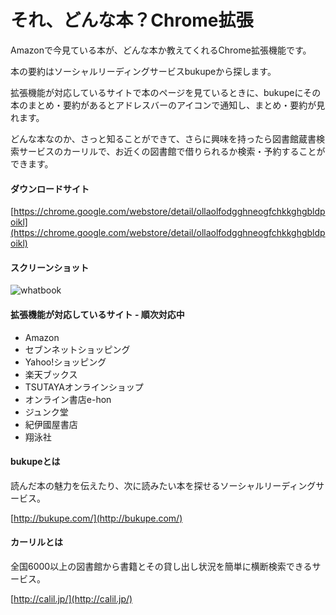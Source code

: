 それ、どんな本？Chrome拡張
=========================

Amazonで今見ている本が、どんな本か教えてくれるChrome拡張機能です。

本の要約はソーシャルリーディングサービスbukupeから探します。


拡張機能が対応しているサイトで本のページを見ているときに、bukupeにその本のまとめ・要約があるとアドレスバーのアイコンで通知し、まとめ・要約が見れます。


どんな本なのか、さっと知ることができて、さらに興味を持ったら図書館蔵書検索サービスのカーリルで、お近くの図書館で借りられるか検索・予約することができます。

#### ダウンロードサイト
[https://chrome.google.com/webstore/detail/ollaolfodgghneogfchkkghgbldpoikl](https://chrome.google.com/webstore/detail/ollaolfodgghneogfchkkghgbldpoikl)

#### スクリーンショット

![whatbook](https://raw.github.com/shoito/whatbook-chrome-extension/master/screenshot/ss0.png)

#### 拡張機能が対応しているサイト - 順次対応中
- Amazon
- セブンネットショッピング
- Yahoo!ショッピング
- 楽天ブックス
- TSUTAYAオンラインショップ
- オンライン書店e-hon
- ジュンク堂
- 紀伊國屋書店
- 翔泳社

#### bukupeとは
読んだ本の魅力を伝えたり、次に読みたい本を探せるソーシャルリーディングサービス。

[http://bukupe.com/](http://bukupe.com/)

#### カーリルとは
全国6000以上の図書館から書籍とその貸し出し状況を簡単に横断検索できるサービス。

[http://calil.jp/](http://calil.jp/)